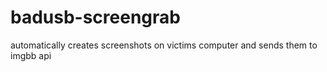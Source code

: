 # badusb-screengrab
automatically creates screenshots on victims computer and sends them to imgbb api
